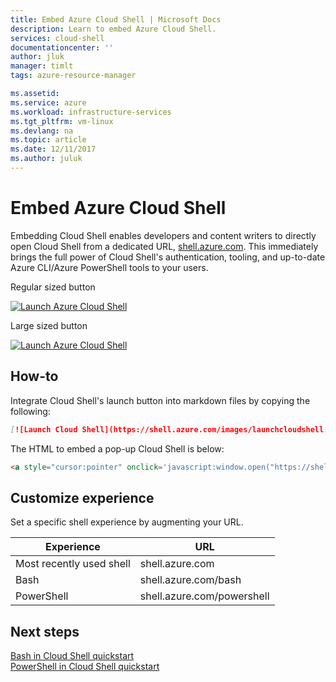 ```yaml
---
title: Embed Azure Cloud Shell | Microsoft Docs
description: Learn to embed Azure Cloud Shell.
services: cloud-shell
documentationcenter: ''
author: jluk
manager: timlt
tags: azure-resource-manager

ms.assetid: 
ms.service: azure
ms.workload: infrastructure-services
ms.tgt_pltfrm: vm-linux
ms.devlang: na
ms.topic: article
ms.date: 12/11/2017
ms.author: juluk
---
```

# Embed Azure Cloud Shell

Embedding Cloud Shell enables developers and content writers to directly open Cloud Shell from a dedicated URL, [shell.azure.com](https://shell.azure.com). This immediately brings the full power of Cloud Shell's authentication, tooling, and up-to-date Azure CLI/Azure PowerShell tools to your users.

Regular sized button

[![](https://shell.azure.com/images/launchcloudshell.png "Launch Azure Cloud Shell")](https://shell.azure.com)

Large sized button

[![](https://shell.azure.com/images/launchcloudshell@2x.png "Launch Azure Cloud Shell")](https://shell.azure.com)

## How-to

Integrate Cloud Shell's launch button into markdown files by copying the following:

```markdown
[![Launch Cloud Shell](https://shell.azure.com/images/launchcloudshell.png "Launch Cloud Shell")](https://shell.azure.com)
```

The HTML to embed a pop-up Cloud Shell is below:
```html
<a style="cursor:pointer" onclick='javascript:window.open("https://shell.azure.com", "_blank", "toolbar=no,scrollbars=yes,resizable=yes,menubar=no,location=no,status=no")'><image src="https://shell.azure.com/images/launchcloudshell.png" /></a>
```

## Customize experience

Set a specific shell experience by augmenting your URL.

|Experience   |URL   |
|---|---|
|Most recently used shell   |shell.azure.com           |
|Bash                       |shell.azure.com/bash       |
|PowerShell                 |shell.azure.com/powershell |

## Next steps
[Bash in Cloud Shell quickstart](quickstart.md)<br>
[PowerShell in Cloud Shell quickstart](quickstart-powershell.md)
